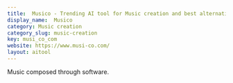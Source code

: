 ```yaml
---
title:  Musico - Trending AI tool for Music creation and best alternatives
display_name:  Musico
category: Music creation
category_slug: music-creation
key: musi_co_com
website: https://www.musi-co.com/
layout: aitool
---
```


Music composed through software.
